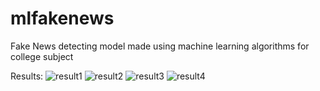 # mlfakenews
Fake News detecting model made using machine learning algorithms for college subject

Results:
![result1](https://github.com/danieln0bre/mlfakenews/assets/93790854/600ae9ac-5445-4072-90f7-a134ff98ebc9)
![result2](https://github.com/danieln0bre/mlfakenews/assets/93790854/5bc2f312-376a-4ad6-8882-9205537824ef)
![result3](https://github.com/danieln0bre/mlfakenews/assets/93790854/18626858-35c8-45cb-b774-156ce2dada6c)
![result4](https://github.com/danieln0bre/mlfakenews/assets/93790854/eeb5537a-5a62-4602-b834-6eb4210c8115)
